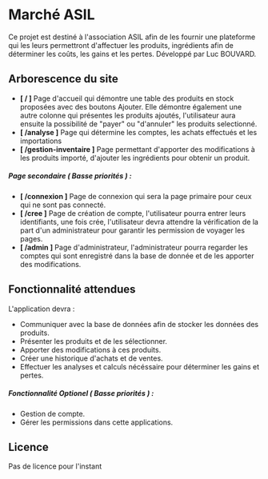 # Marché ASIL

Ce projet est destiné à l'association ASIL afin de les fournir une plateforme qui les leurs permettront d'affectuer les produits, ingrédients afin de déterminer les coûts, les gains et les pertes.
Développé par Luc BOUVARD.

## Arborescence du site

- **[ / ]** Page d'accueil qui démontre une table des produits en stock proposées avec des boutons Ajouter. Elle démontre également une autre colonne qui présentes les produits ajoutés, l'utilisateur aura ensuite la possibilité de "payer" ou "d'annuler" les produits selectionné. 
- **[ /analyse ]** Page qui détermine les comptes, les achats effectués et les importations 
- **[ /gestion-inventaire ]** Page permettant d'apporter des modifications à les produits importé, d'ajouter les ingrédients pour obtenir un produit.

##### *Page secondaire ( Basse priorités ) :*

- **[ /connexion ]** Page de connexion qui sera la page primaire pour ceux qui ne sont pas connecté.
- **[ /cree ]** Page de création de compte, l'utilisateur pourra entrer leurs identifiants, une fois crée, l'utilisateur devra attendre la vérification de la part d'un administrateur pour garantir les permission de voyager les pages.
- **[ /admin ]** Page d'administrateur, l'administrateur pourra regarder les comptes qui sont enregistré dans la base de donnée et de les apporter des modifications.

## Fonctionnalité attendues 

L'application devra : 

- Communiquer avec la base de données afin de stocker les données des produits.
- Présenter les produits et de les sélectionner.
- Apporter des modifications à ces produits. 
- Créer une historique d'achats et de ventes.
- Effectuer les analyses et calculs nécéssaire pour déterminer les gains et pertes. 

##### *Fonctionnalité Optionel ( Basse priorités ) :*

- Gestion de compte. 
- Gérer les permissions dans cette applications.

## Licence 

Pas de licence pour l'instant